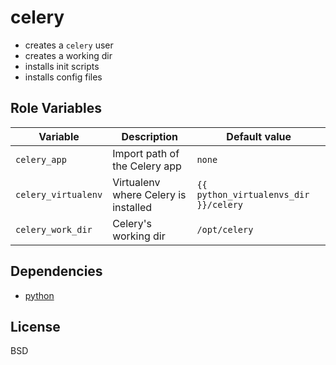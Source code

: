 celery
======
- creates a `celery` user
- creates a working dir
- installs init scripts
- installs config files

Role Variables
--------------
| Variable | Description | Default value |
|----------|-------------|---------------|
|`celery_app`| Import path of the Celery app | `none` |
|`celery_virtualenv`| Virtualenv where Celery is installed | `{{ python_virtualenvs_dir }}/celery` |
|`celery_work_dir`| Celery's working dir | `/opt/celery` |

Dependencies
------------
- [python](https://github.com/LucianU/ansible-python)

License
-------
BSD
